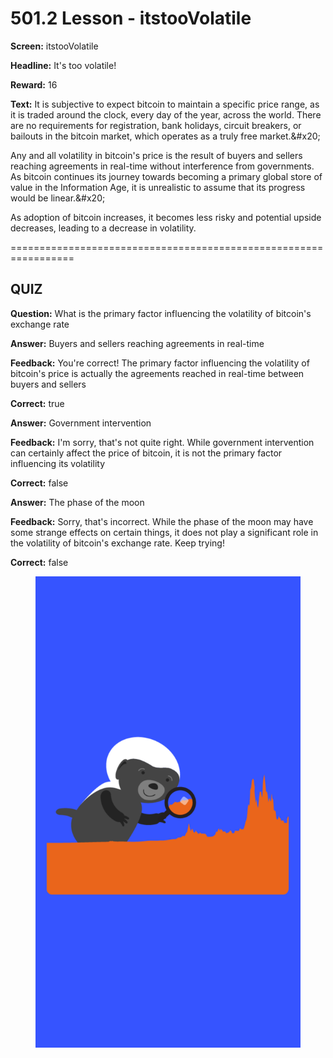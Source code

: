 # 501.2 Lesson - itstooVolatile

**Screen:** itstooVolatile

**Headline:** It&#x27;s too volatile!

**Reward:** 16

**Text:** It is subjective to expect bitcoin to maintain a specific price range, as it is traded around the clock, every day of the year, across the world. There are no requirements for registration, bank holidays, circuit breakers, or bailouts in the bitcoin market, which operates as a truly free market.&amp;#x20;

Any and all volatility in bitcoin&#x27;s price is the result of buyers and sellers reaching agreements in real-time without interference from governments. As bitcoin continues its journey towards becoming a primary global store of value in the Information Age, it is unrealistic to assume that its progress would be linear.&amp;#x20;

As adoption of bitcoin increases, it becomes less risky and potential upside decreases, leading to a decrease in volatility.


=================================================================

## QUIZ

**Question:** What is the primary factor influencing the volatility of bitcoin&#x27;s exchange rate


**Answer:** Buyers and sellers reaching agreements in real-time

**Feedback:** You&#x27;re correct! The primary factor influencing the volatility of bitcoin&#x27;s price is actually the agreements reached in real-time between buyers and sellers

**Correct:** true

**Answer:** Government intervention

**Feedback:** I&#x27;m sorry, that&#x27;s not quite right. While government intervention can certainly affect the price of bitcoin, it is not the primary factor influencing its volatility

**Correct:** false

**Answer:** The phase of the moon

**Feedback:** Sorry, that&#x27;s incorrect. While the phase of the moon may have some strange effects on certain things, it does not play a significant role in the volatility of bitcoin&#x27;s exchange rate. Keep trying!

**Correct:** false


<figure><img src="../.gitbook/assets/501-02.png" alt=""><figcaption></figcaption></figure>

